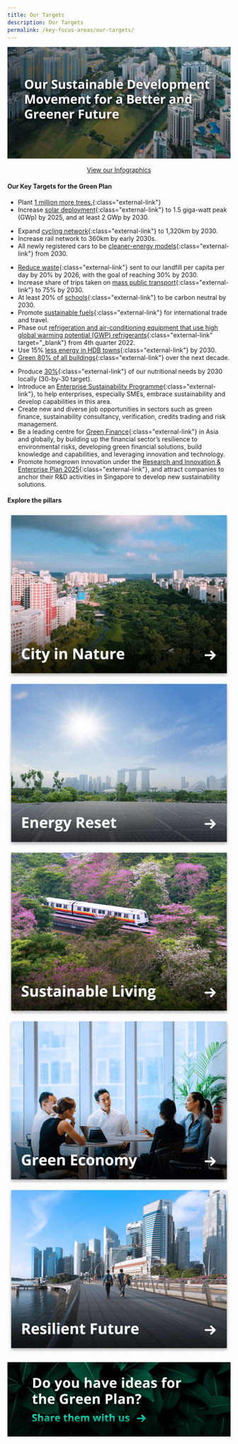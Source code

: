 ```yaml
---
title: Our Targets
description: Our Targets
permalink: /key-focus-areas/our-targets/
---
```



<!-- #### The Green Plan is a whole-of-nation sustainable development agenda, with firm action plans touching almost every dimension of our lives.  -->
<!-- This is an opportunity for us to be pioneers in technological and policy solutions for sustainable development. Singapore will be a living laboratory which other cities around the world can pick up ideas from. -->


![Overview](/images/framework/framework_overview.jpg)
<p style="text-align: center;">
<a href="https://www.greenplan.gov.sg/resource-room/infographics" class="external-link">View our Infographics</a>
</p>

#### Our Key Targets for the Green Plan
- Plant [1 million more trees.](../city-in-nature/#:~:text=One%20million%20more%20trees%20will%20be%20planted%20across%20our%20island){:class="external-link"}
- Increase [solar deployment](../energy-reset/#:~:text=Our%20solar%20energy%20deployment%20will%20quadruple%20by%202025){:class="external-link"} to 1.5 giga-watt peak (GWp) by 2025, and at least 2 GWp by 2030.
<!-- - [Quadruple](../energy-reset/#:~:text=Our%20solar%20energy%20deployment%20will%20quadruple%20by%202025){:class="external-link"} solar energy deployment by 2025. -->
<!-- - Become a [zero waste nation](../sustainable-living/#:~:text=zero%20waste%20nation){:class="external-link"}. -->
- Expand [cycling network](../sustainable-living/#:~:text=green%20commutes){:class="external-link"} to 1,320km by 2030.  
- Increase rail network to 360km by early 2030s.
- All newly registered cars to be [cleaner-energy models](../energy-reset/#:~:text=Transport){:class="external-link"} from 2030.
<!-- - Be a leader of the [green economy](../green-economy/){:class="external-link"}.   -->
- [Reduce waste](../sustainable-living/#:~:text=Circular%20Economy){:class="external-link"} sent to our landfill per capita per day by 20% by 2026, with the goal of reaching 30% by 2030. 
- Increase share of trips taken on [mass public transport](../energy-reset/#:~:text=Transport){:class="external-link"} to 75% by 2030.
- At least 20% of [schools](../sustainable-living/#:~:text=20%%20of%20schools%20to%20be%20carbon%20neutral%20by%202030){:class="external-link"} to be carbon neutral by 2030. 
- Promote [sustainable fuels](../energy-reset/#:~:text=Transport){:class="external-link"} for international trade and travel.
- Phase out [refrigeration and air-conditioning equipment that use high global warming potential (GWP) refrigerants](https://www.nea.gov.sg/media/news/news/index/nea-introduces-measures-to-reduce-greenhouse-gas-emissions-from-refrigeration-air-conditioning){:class="external-link" target="_blank"} from 4th quarter 2022.
- Use 15% [less energy in HDB towns](../energy-reset/#:~:text=Housing){:class="external-link"} by 2030.
- [Green 80% of all buildings](../energy-reset/#:~:text=Housing){:class="external-link"} over the next decade.
<!-- - [Reduce domestic greenhouse emissions](../sustainable-living/#:~:text=reduce%caron%20emissions){:class="external-link"} by at least 3 million tonnes per year by 2030. -->
- Produce [30%](../resilient-future/#:~:text=30-by-30%20target){:class="external-link"} of our nutritional needs by 2030 locally (30-by-30 target).
- Introduce an [Enterprise Sustainability Programme](../green-economy/#:~:text=This%20programme){:class="external-link"}, to help enterprises, especially SMEs, embrace sustainability and develop capabilities in this area.
- Create new and diverse job opportunities in sectors such as green finance, sustainability consultancy, verification, credits trading and risk management.
- Be a leading centre for [Green Finance](../green-economy/#:~:text=Green%20Finance%20Masterplan){:class="external-link"} in Asia and globally, by building up the financial sector’s resilience to environmental risks, developing green financial solutions, build knowledge and capabilities, and leveraging innovation and technology.
- Promote homegrown innovation under the [Research and Innovation & Enterprise Plan 2025](../green-economy/#:~:text=%28RIE2025%29){:class="external-link"}, and attract companies to anchor their R&D activities in Singapore to develop new sustainability solutions.


#### Explore the pillars

<div class="tile-container">
	<a class="tile-item" href="/key-focus-areas/city-in-nature"><img src="/images/framework/tile_cityinnature.png" alt="City in Nature" /></a>
	<a class="tile-item" href="/key-focus-areas/energy-reset"><img src="/images/framework/tile_energyreset.png" alt="Energy Reset" /></a>
</div>
<div class="tile-container">
	<a class="tile-item" href="/key-focus-areas/sustainable-living"><img src="/images/framework/tile_sustainableliving.png" alt="Sustainable Living" /></a>
	<a class="tile-item" href="/key-focus-areas/green-economy"><img src="/images/framework/tile_greeneconomy.png" alt="Green Economy" /></a>
</div>
<div class="tile-container">
	<a class="tile-item" href="/key-focus-areas/resilient-future"><img src="/images/framework/tile_resilientfuture.png" alt="Resilient Future" /></a>
	<!-- <a class="tile-item" href="/key-focus-areas/green-government"><img src="/images/cosgreengov2.jpg" alt="Green Government" /></a> -->
</div>

[![Ideas](/images/framework/framework_ideas.jpg)](https://form.gov.sg/6013d365bedd790011bb9c86)
